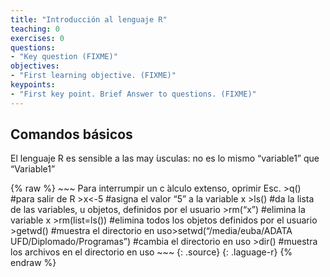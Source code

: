 ```yaml
---
title: "Introducción al lenguaje R"
teaching: 0
exercises: 0
questions:
- "Key question (FIXME)"
objectives:
- "First learning objective. (FIXME)"
keypoints:
- "First key point. Brief Answer to questions. (FIXME)"
---
```



## Comandos básicos

El lenguaje R es sensible a las may ́usculas: no es lo mismo “variable1” que “Variable1”

{% raw %}
    ~~~
    Para interrumpir un c ́alculo extenso, oprimir Esc.
    >q() #para salir de R
    >x<-5 #asigna el valor “5” a la variable x
    >ls() #da la lista de las variables, u objetos, definidos por el usuario
    >rm(“x”) #elimina la variable x
    >rm(list=ls()) #elimina todos los objetos definidos por el usuario
    >getwd() #muestra el directorio en uso>setwd(“/media/euba/ADATA UFD/Diplomado/Programas”) #cambia el directorio en uso
    >dir() #muestra los archivos en el directorio en uso
    ~~~
    {: .source}
    {: .laguage-r}
{% endraw %}

